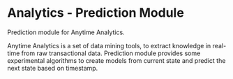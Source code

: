 Analytics - Prediction Module
====================

Prediction module for Anytime Analytics.

Anytime Analytics is a set of data mining tools, to extract knowledge in real-time from raw transactional data.
Prediction module provides some experimental algorithms to create models from current state and predict the next state based on timestamp.
